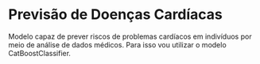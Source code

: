 # Previsão de Doenças Cardíacas
Modelo capaz de prever riscos de problemas cardíacos em indivíduos por meio de análise de dados médicos. Para isso vou utilizar o modelo CatBoostClassifier.
